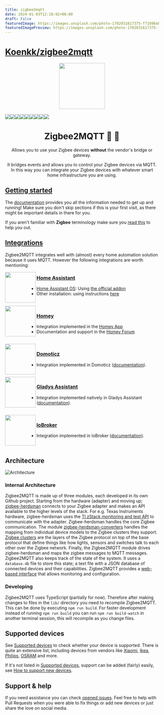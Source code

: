 ```yaml
---
title: zigbee2mqtt
date: 2024-01-03T12:18:02+08:00
draft: False
featuredImage: https://images.unsplash.com/photo-1702031617375-f71096eb385d?ixid=M3w0NjAwMjJ8MHwxfHJhbmRvbXx8fHx8fHx8fDE3MDQyNTUzNDR8&ixlib=rb-4.0.3
featuredImagePreview: https://images.unsplash.com/photo-1702031617375-f71096eb385d?ixid=M3w0NjAwMjJ8MHwxfHJhbmRvbXx8fHx8fHx8fDE3MDQyNTUzNDR8&ixlib=rb-4.0.3
---
```


# [Koenkk/zigbee2mqtt](https://github.com/Koenkk/zigbee2mqtt)

<div align="center">
    <a href="https://github.com/koenkk/zigbee2mqtt">
        <img width="150" height="150" src="images/logo.png">
    </a>
    <br>
    <br>
    <div style="display: flex;">
        <a href="https://github.com/Koenkk/zigbee2mqtt/actions?query=workflow%3ACI">
            <img src="https://github.com/koenkk/zigbee2mqtt/workflows/CI/badge.svg">
        </a>
        <a href="https://github.com/Koenkk/zigbee2mqtt/releases">
            <img src="https://img.shields.io/github/release/koenkk/zigbee2mqtt.svg">
        </a>
        <a href="https://github.com/Koenkk/zigbee2mqtt/stargazers">
            <img src="https://img.shields.io/github/stars/koenkk/zigbee2mqtt.svg">
        </a>
        <a href="https://www.paypal.me/koenkk">
            <img src="https://img.shields.io/badge/donate-PayPal-blue.svg">
        </a>
        <a href="https://discord.gg/dadfWYE">
            <img src="https://img.shields.io/discord/556563650429583360.svg">
        </a>
        <a href="http://zigbee2mqtt.discourse.group/">
            <img src="https://img.shields.io/discourse/https/zigbee2mqtt.discourse.group/status.svg">
        </a>
        <a>
            <img src="https://img.shields.io/badge/Coverage-100%25-brightgreen.svg">
        </a>
        <a href="https://www.codacy.com/manual/Koenkk/zigbee2mqtt?utm_source=github.com&amp;utm_medium=referral&amp;utm_content=Koenkk/zigbee2mqtt&amp;utm_campaign=Badge_Grade">
            <img src="https://api.codacy.com/project/badge/Grade/24f1e0fe39f04daa810e8a1416693d3f">
        </a>
        <a href="https://www.npmjs.com/package/zigbee2mqtt">
            <img src="https://img.shields.io/npm/v/zigbee2mqtt">
        </a>
    </div>
    <h1>Zigbee2MQTT  🌉 🐝</h1>
    <p>
        Allows you to use your Zigbee devices <b>without</b> the vendor's bridge or gateway.
    </p>
    <p>
        It bridges events and allows you to control your Zigbee devices via MQTT. In this way you can integrate your Zigbee devices with whatever smart home infrastructure you are using.
    </p>
</div>

## [Getting started](https://www.zigbee2mqtt.io/guide/getting-started)
The [documentation](https://www.zigbee2mqtt.io/) provides you all the information needed to get up and running! Make sure you don't skip sections if this is your first visit, as there might be important details in there for you.

If you aren't familiar with **Zigbee** terminology make sure you [read this](https://www.zigbee2mqtt.io/advanced/zigbee/01_zigbee_network.html) to help you out.

## [Integrations](https://www.zigbee2mqtt.io/guide/usage/integrations.html)
Zigbee2MQTT integrates well with (almost) every home automation solution because it uses MQTT. However the following integrations are worth mentioning:

<img align="left" height="100px" width="100px" src="https://user-images.githubusercontent.com/7738048/40914297-49e6e560-6800-11e8-8904-36cce896e5a8.png">

### [Home Assistant](https://www.home-assistant.io/)
- [Home Assistant OS](https://www.home-assistant.io/installation/): Using [the official addon](https://github.com/zigbee2mqtt/hassio-zigbee2mqtt)
- Other installation: using instructions [here](https://www.zigbee2mqtt.io/guide/usage/integrations/home_assistant.html)

<br>

<img align="left" height="100px" width="100px" src="https://etc.athom.com/logo/white/256.png">

### [Homey](https://homey.app/)
- Integration implemented in the [Homey App](https://homey.app/nl-nl/app/com.gruijter.zigbee2mqtt/)
- Documentation and support in the [Homey Forum](https://community.homey.app/t/83214)

<br>

<img align="left" height="100px" width="100px" src="https://user-images.githubusercontent.com/2734836/47615848-b8dd8700-dabd-11e8-9d77-175002dd8987.png">

### [Domoticz](https://www.domoticz.com/)
- Integration implemented in Domoticz ([documentation](https://www.domoticz.com/wiki/Zigbee2MQTT)).

<br>

<img align="left" height="100px" width="100px" src="./images/gladys-assistant-logo.jpg">

### [Gladys Assistant](https://gladysassistant.com/)
- Integration implemented natively in Gladys Assistant ([documentation](https://gladysassistant.com/docs/integrations/zigbee2mqtt/)).

<br>

<img align="left" height="100px" width="100px" src="https://forum.iobroker.net/assets/uploads/system/site-logo.png">

### [IoBroker](https://www.iobroker.net/)
- Integration implemented in IoBroker ([documentation](https://github.com/o0shojo0o/ioBroker.zigbee2mqtt)).
  
<br>

## Architecture
![Architecture](images/architecture.png)

### Internal Architecture
Zigbee2MQTT is made up of three modules, each developed in its own Github project. Starting from the hardware (adapter) and moving up; [zigbee-herdsman](https://github.com/koenkk/zigbee-herdsman) connects to your Zigbee adapter and makes an API available to the higher levels of the stack. For e.g. Texas Instruments hardware, zigbee-herdsman uses the [TI zStack monitoring and test API](https://github.com/koenkk/zigbee-herdsman/raw/master/docs/Z-Stack%20Monitor%20and%20Test%20API.pdf) to communicate with the adapter. Zigbee-herdsman handles the core Zigbee communication. The module [zigbee-herdsman-converters](https://github.com/koenkk/zigbee-herdsman-converters) handles the mapping from individual device models to the Zigbee clusters they support. [Zigbee clusters](https://github.com/Koenkk/zigbee-herdsman/blob/master/docs/07-5123-08-Zigbee-Cluster-Library.pdf) are the layers of the Zigbee protocol on top of the base protocol that define things like how lights, sensors and switches talk to each other over the Zigbee network.  Finally, the Zigbee2MQTT module drives zigbee-herdsman and maps the zigbee messages to MQTT messages. Zigbee2MQTT also keeps track of the state of the system.  It uses a `database.db` file to store this state; a text file with a JSON database of connected devices and their capabilities. Zigbee2MQTT provides a [web-based interface](https://github.com/nurikk/zigbee2mqtt-frontend) that allows monitoring and configuration.

### Developing
Zigbee2MQTT uses TypeScript (partially for now). Therefore after making changes to files in the `lib/` directory you need to recompile Zigbee2MQTT. This can be done by executing `npm run build`. For faster development instead of running `npm run build` you can run `npm run build-watch` in another terminal session, this will recompile as you change files.

## Supported devices
See [Supported devices](https://www.zigbee2mqtt.io/supported-devices) to check whether your device is supported. There is quite an extensive list, including devices from vendors like [Xiaomi](https://www.zigbee2mqtt.io/supported-devices/#v=Xiaomi), [Ikea](https://www.zigbee2mqtt.io/supported-devices/#v=IKEA), [Philips](https://www.zigbee2mqtt.io/supported-devices/#v=Philips), [OSRAM](https://www.zigbee2mqtt.io/supported-devices/#v=OSRAM) and more.

If it's not listed in [Supported devices](https://www.zigbee2mqtt.io/supported-devices), support can be added (fairly) easily, see [How to support new devices](https://www.zigbee2mqtt.io/advanced/support-new-devices/01_support_new_devices.html).

## Support & help
If you need assistance you can check [opened issues](https://github.com/Koenkk/zigbee2mqtt/issues). Feel free to help with Pull Requests when you were able to fix things or add new devices or just share the love on social media.
